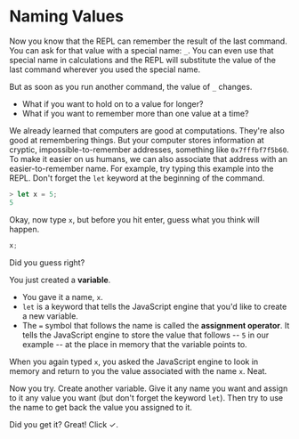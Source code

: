 # Naming Values

Now you know that the REPL can remember the result of the last command. You
can ask for that value with a special name: `_`. You can even use that special
name in calculations and the REPL will substitute the value of the last command
wherever you used the special name.

But as soon as you run another command, the value of `_` changes.

- What if you want to hold on to a value for longer?
- What if you want to remember more than one value at a time?

We already learned that computers are good at computations. They're also
good at remembering things. But your computer stores information at cryptic,
impossible-to-remember addresses, something like `0x7fffbf7f5b60`. To make it
easier on us humans, we can also associate that address with an
easier-to-remember name. For example, try typing this example into the REPL.
Don't forget the `let` keyword at the beginning of the command.

```javascript
> let x = 5;
5
```

Okay, now type `x`, but before you hit enter, guess what you think will happen.

```javascript
x;
```

Did you guess right?

You just created a **variable**.

- You gave it a name, `x`.
- `let` is a keyword that tells the JavaScript engine that you'd like to create
  a new variable.
- The `=` symbol that follows the name is called the **assignment operator**.
  It tells the JavaScript engine to store the value that follows --
  `5` in our example -- at the place in memory that the variable points to.

When you again typed `x`, you asked the JavaScript engine to look in memory
and return to you the value associated with the name `x`. Neat.

Now you try. Create another variable. Give it any name you want and assign
to it any value you want (but don't forget the keyword `let`). Then try to
use the name to get back the value you assigned to it.

Did you get it? Great! Click ✓.
